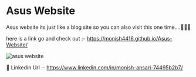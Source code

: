 # Asus Website

Asus website its just like a blog site so you can also visit this one time....👩🏻‍💻

here is a link go and check out :- https://monish4416.github.io/Asus-Website/

![asus website](https://github.com/user-attachments/assets/d1587a06-8d6c-41fd-9c7c-80b72576ee70)

🔗 Linkedin Url :- https://www.linkedin.com/in/monish-ansari-74495b2b7/

